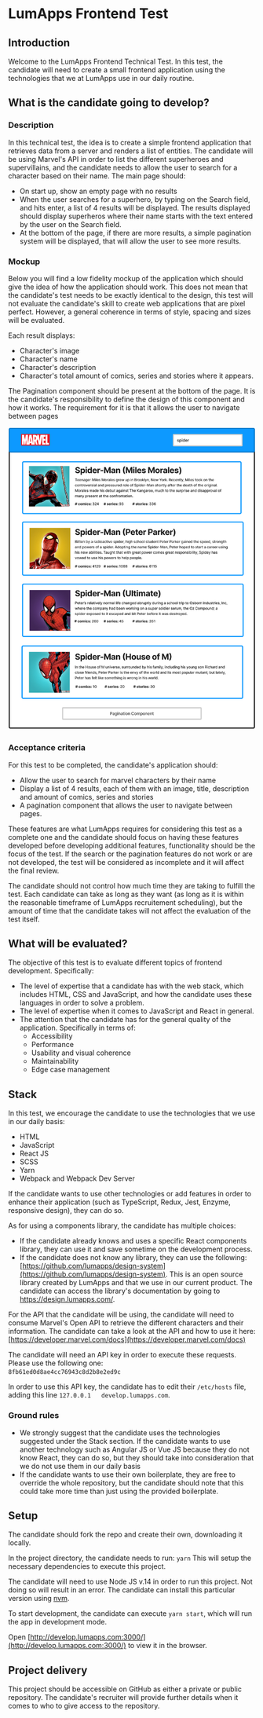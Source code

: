 # LumApps Frontend Test

## Introduction

Welcome to the LumApps Frontend Technical Test. In this test, the candidate will need to create a small frontend application using the technologies that we at LumApps use in our daily routine.

## What is the candidate going to develop?

### Description 

In this technical test, the idea is to create a simple frontend application that retrieves data from a server and renders a list of entities. The candidate will be using Marvel's API in order to list the different superheroes and supervillains, and the candidate needs to allow the user to search for a character based on their name. The main page should:
- On start up, show an empty page with no results
- When the user searches for a superhero, by typing on the Search field, and hits enter, a list of 4 results will be displayed. The results displayed should display superheros where their name starts with the text entered by the user on the Search field.
- At the bottom of the page, if there are more results, a simple pagination system will be displayed, that will allow the user to see more results.

### Mockup

Below you will find a low fidelity mockup of the application which should give the idea of how the application should work. This does not mean that the candidate's test needs to be exactly identical to the design, this test will not evaluate the candidate's skill to create web applications that are pixel perfect. However, a general coherence in terms of style, spacing and sizes will be evaluated.

Each result displays:
- Character's image
- Character's name
- Character's description
- Character's total amount of comics, series and stories where it appears.

The Pagination component should be present at the bottom of the page. It is the candidate's responsibility to define the design of this component and how it works. The requirement for it is that it allows the user to navigate between pages

![App mockup](design.png)

### Acceptance criteria

For this test to be completed, the candidate's application should:
- Allow the user to search for marvel characters by their name
- Display a list of 4 results, each of them with an image, title, description and amount of comics, series and stories
- A pagination component that allows the user to navigate between pages.

These features are what LumApps requires for considering this test as a complete one and the candidate should focus on having these features developed before developing additional features, functionality should be the focus of the test. If the search or the pagination features do not work or are not developed, the test will be considered as incomplete and it will affect the final review.

The candidate should not control how much time they are taking to fulfill the test. Each candidate can take as long as they want (as long as it is within the reasonable timeframe of LumApps recruitement scheduling), but the amount of time that the candidate takes will not affect the evaluation of the test itself.

## What will be evaluated?

The objective of this test is to evaluate different topics of frontend development. Specifically:
- The level of expertise that a candidate has with the web stack, which includes HTML, CSS and JavaScript, and how the candidate uses these languages in order to solve a problem.
- The level of expertise when it comes to JavaScript and React in general. 
- The attention that the candidate has for the general quality of the application. Specifically in terms of:
    - Accessibility
    - Performance
    - Usability and visual coherence
    - Maintainability
    - Edge case management

## Stack

In this test, we encourage the candidate to use the technologies that we use in our daily basis:
*   HTML
*   JavaScript
*   React JS
*   SCSS
*   Yarn
*   Webpack and Webpack Dev Server

If the candidate wants to use other technologies or add features in order to enhance their application (such as TypeScript, Redux, Jest, Enzyme, responsive design), they can do so.

As for using a components library, the candidate has multiple choices:
- If the candidate already knows and uses a specific React components library, they can use it and save sometime on the development process.
- If the candidate does not know any library, they can use the following: [https://github.com/lumapps/design-system](https://github.com/lumapps/design-system). This is an open source library created by LumApps and that we use in our current product. The candidate can access the library's documentation by going to https://design.lumapps.com/.

For the API that the candidate will be using, the candidate will need to consume Marvel's Open API to retrieve the different characters and their information. The candidate can take a look at the API and how to use it here:  
[https://developer.marvel.com/docs](https://developer.marvel.com/docs)

The candidate will need an API key in order to execute these requests. Please use the following one:  
`8fb61ed0d8ae4cc76943c8d2b8e2ed9c`

In order to use this API key, the candidate has to edit their `/etc/hosts` file, adding this line `127.0.0.1   develop.lumapps.com`.

### Ground rules

* We strongly suggest that the candidate uses the technologies suggested under the Stack section. If the candidate wants to use another technology such as Angular JS or Vue JS because they do not know React, they can do so, but they should take into consideration that we do not use them in our daily basis
* If the candidate wants to use their own boilerplate, they are free to override the whole repository, but the candidate should note that this could take more time than just using the provided boilerplate.

## Setup

The candidate should fork the repo and create their own, downloading it locally.

In the project directory, the candidate needs to run: `yarn`
This will setup the necessary dependencies to execute this project.

The candidate will need to use Node JS v.14 in order to run this project. Not doing so will result in an error. The candidate can install this particular version using [nvm](https://github.com/nvm-sh/nvm).

To start development, the candidate can execute `yarn start`, which will run the app in development mode.

Open [http://develop.lumapps.com:3000/](http://develop.lumapps.com:3000/) to view it in the browser.

## Project delivery

This project should be accessible on GitHub as either a private or public repository. The candidate's recruiter will provide further details when it comes to who to give access to the repository.
